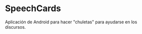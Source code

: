 SpeechCards
===========

Aplicación de Android para hacer "chuletas" para ayudarse en los discursos.
